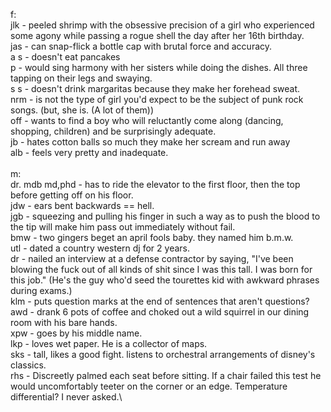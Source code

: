 f:\
 jlk - peeled shrimp with the obsessive precision of a girl who
experienced some agony while passing a rogue shell the day after her
16th birthday.\
 jas - can snap-flick a bottle cap with brutal force and accuracy.\
 a s - doesn't eat pancakes\
 p - would sing harmony with her sisters while doing the dishes. All
three tapping on their legs and swaying.\
 s s - doesn't drink margaritas because they make her forehead sweat.\
 nrm - is not the type of girl you'd expect to be the subject of punk
rock songs. (but, she is. (A lot of them))\
 off - wants to find a boy who will reluctantly come along (dancing,
shopping, children) and be surprisingly adequate.\
 jb - hates cotton balls so much they make her scream and run away\
 alb - feels very pretty and inadequate.\
 \
 m:\
 dr. mdb md,phd - has to ride the elevator to the first floor, then the
top before getting off on his floor.\
 jdw - ears bent backwards == hell.\
 jgb - squeezing and pulling his finger in such a way as to push the
blood to the tip will make him pass out immediately without fail.\
 bmw - two gingers beget an april fools baby. they named him b.m.w.\
 utl - dated a country western dj for 2 years.\
 dr - nailed an interview at a defense contractor by saying, "I've been
blowing the fuck out of all kinds of shit since I was this tall. I was
born for this job." (He's the guy who'd seed the tourettes kid with
awkward phrases during exams.)\
 klm - puts question marks at the end of sentences that aren't
questions?\
 awd - drank 6 pots of coffee and choked out a wild squirrel in our
dining room with his bare hands.\
 xpw - goes by his middle name.\
 lkp - loves wet paper. He is a collector of maps.\
 sks - tall, likes a good fight. listens to orchestral arrangements of
disney's classics.\
 rhs - Discreetly palmed each seat before sitting. If a chair failed
this test he would uncomfortably teeter on the corner or an edge.
Temperature differential? I never asked.\
